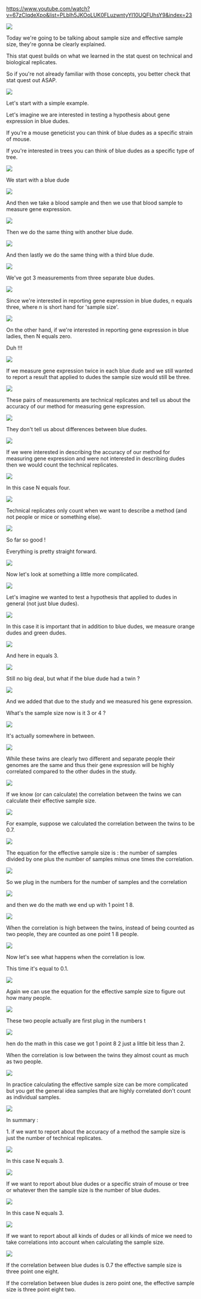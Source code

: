 <https://www.youtube.com/watch?v=67zCIqdeXpo&list=PLblh5JKOoLUK0FLuzwntyYI10UQFUhsY9&index=23>

![](media/STATQUEST-22-STATISTICS_FUNDAMENTALS-SAMPLE_SIZE_EFFECTVE_SAMPLE_SIZE/image1.png)

Today we\'re going to be talking about sample size and effective sample
size, they\'re gonna be clearly explained.

This stat quest builds on what we learned in the stat quest on technical
and biological replicates.

So if you\'re not already familiar with those concepts, you better check
that stat quest out ASAP.

![](media/STATQUEST-22-STATISTICS_FUNDAMENTALS-SAMPLE_SIZE_EFFECTVE_SAMPLE_SIZE/image2.png)

Let\'s start with a simple example.

Let\'s imagine we are interested in testing a hypothesis about gene
expression in blue dudes.

If you\'re a mouse geneticist you can think of blue dudes as a specific
strain of mouse.

If you\'re interested in trees you can think of blue dudes as a specific
type of tree.

![](media/STATQUEST-22-STATISTICS_FUNDAMENTALS-SAMPLE_SIZE_EFFECTVE_SAMPLE_SIZE/image3.png)

We start with a blue dude

![](media/STATQUEST-22-STATISTICS_FUNDAMENTALS-SAMPLE_SIZE_EFFECTVE_SAMPLE_SIZE/image4.png)

And then we take a blood sample and then we use that blood sample to
measure gene expression.

![](media/STATQUEST-22-STATISTICS_FUNDAMENTALS-SAMPLE_SIZE_EFFECTVE_SAMPLE_SIZE/image5.png)

Then we do the same thing with another blue dude.

![](media/STATQUEST-22-STATISTICS_FUNDAMENTALS-SAMPLE_SIZE_EFFECTVE_SAMPLE_SIZE/image6.png)

And then lastly we do the same thing with a third blue dude.

![](media/STATQUEST-22-STATISTICS_FUNDAMENTALS-SAMPLE_SIZE_EFFECTVE_SAMPLE_SIZE/image7.png)

We\'ve got 3 measurements from three separate blue dudes.

![](media/STATQUEST-22-STATISTICS_FUNDAMENTALS-SAMPLE_SIZE_EFFECTVE_SAMPLE_SIZE/image8.png)

Since we\'re interested in reporting gene expression in blue dudes, n
equals three, where n is short hand for 'sample size'.

![](media/STATQUEST-22-STATISTICS_FUNDAMENTALS-SAMPLE_SIZE_EFFECTVE_SAMPLE_SIZE/image9.png)

On the other hand, if we\'re interested in reporting gene expression in
blue ladies, then N equals zero.

Duh !!!

![](media/STATQUEST-22-STATISTICS_FUNDAMENTALS-SAMPLE_SIZE_EFFECTVE_SAMPLE_SIZE/image10.png)

If we measure gene expression twice in each blue dude and we still
wanted to report a result that applied to dudes the sample size would
still be three.

![](media/STATQUEST-22-STATISTICS_FUNDAMENTALS-SAMPLE_SIZE_EFFECTVE_SAMPLE_SIZE/image11.png)

These pairs of measurements are technical replicates and tell us about
the accuracy of our method for measuring gene expression.

![](media/STATQUEST-22-STATISTICS_FUNDAMENTALS-SAMPLE_SIZE_EFFECTVE_SAMPLE_SIZE/image12.png)

They don\'t tell us about differences between blue dudes.

![](media/STATQUEST-22-STATISTICS_FUNDAMENTALS-SAMPLE_SIZE_EFFECTVE_SAMPLE_SIZE/image13.png)

If we were interested in describing the accuracy of our method for
measuring gene expression and were not interested in describing dudes
then we would count the technical replicates.

![](media/STATQUEST-22-STATISTICS_FUNDAMENTALS-SAMPLE_SIZE_EFFECTVE_SAMPLE_SIZE/image14.png)

In this case N equals four.

![](media/STATQUEST-22-STATISTICS_FUNDAMENTALS-SAMPLE_SIZE_EFFECTVE_SAMPLE_SIZE/image15.png)

Technical replicates only count when we want to describe a method (and
not people or mice or something else).

![](media/STATQUEST-22-STATISTICS_FUNDAMENTALS-SAMPLE_SIZE_EFFECTVE_SAMPLE_SIZE/image16.png)

So far so good !

Everything is pretty straight forward.

![](media/STATQUEST-22-STATISTICS_FUNDAMENTALS-SAMPLE_SIZE_EFFECTVE_SAMPLE_SIZE/image17.png)

Now let\'s look at something a little more complicated.

![](media/STATQUEST-22-STATISTICS_FUNDAMENTALS-SAMPLE_SIZE_EFFECTVE_SAMPLE_SIZE/image18.png)

Let\'s imagine we wanted to test a hypothesis that applied to dudes in
general (not just blue dudes).

![](media/STATQUEST-22-STATISTICS_FUNDAMENTALS-SAMPLE_SIZE_EFFECTVE_SAMPLE_SIZE/image19.png)

In this case it is important that in addition to blue dudes, we measure
orange dudes and green dudes.

![](media/STATQUEST-22-STATISTICS_FUNDAMENTALS-SAMPLE_SIZE_EFFECTVE_SAMPLE_SIZE/image20.png)

And here in equals 3.

![](media/STATQUEST-22-STATISTICS_FUNDAMENTALS-SAMPLE_SIZE_EFFECTVE_SAMPLE_SIZE/image21.png)

Still no big deal, but what if the blue dude had a twin ?

![](media/STATQUEST-22-STATISTICS_FUNDAMENTALS-SAMPLE_SIZE_EFFECTVE_SAMPLE_SIZE/image22.png)

And we added that due to the study and we measured his gene expression.

What\'s the sample size now is it 3 or 4 ?

![](media/STATQUEST-22-STATISTICS_FUNDAMENTALS-SAMPLE_SIZE_EFFECTVE_SAMPLE_SIZE/image23.png)

It\'s actually somewhere in between.

![](media/STATQUEST-22-STATISTICS_FUNDAMENTALS-SAMPLE_SIZE_EFFECTVE_SAMPLE_SIZE/image24.png)

While these twins are clearly two different and separate people their
genomes are the same and thus their gene expression will be highly
correlated compared to the other dudes in the study.

![](media/STATQUEST-22-STATISTICS_FUNDAMENTALS-SAMPLE_SIZE_EFFECTVE_SAMPLE_SIZE/image25.png)

If we know (or can calculate) the correlation between the twins we can
calculate their effective sample size.

![](media/STATQUEST-22-STATISTICS_FUNDAMENTALS-SAMPLE_SIZE_EFFECTVE_SAMPLE_SIZE/image26.png)

For example, suppose we calculated the correlation between the twins to
be 0.7.

![](media/STATQUEST-22-STATISTICS_FUNDAMENTALS-SAMPLE_SIZE_EFFECTVE_SAMPLE_SIZE/image27.png)

The equation for the effective sample size is : the number of samples
divided by one plus the number of samples minus one times the
correlation.

![](media/STATQUEST-22-STATISTICS_FUNDAMENTALS-SAMPLE_SIZE_EFFECTVE_SAMPLE_SIZE/image28.png)

So we plug in the numbers for the number of samples and the correlation

![](media/STATQUEST-22-STATISTICS_FUNDAMENTALS-SAMPLE_SIZE_EFFECTVE_SAMPLE_SIZE/image29.png)

and then we do the math we end up with 1 point 1 8.

![](media/STATQUEST-22-STATISTICS_FUNDAMENTALS-SAMPLE_SIZE_EFFECTVE_SAMPLE_SIZE/image30.png)

When the correlation is high between the twins, instead of being counted
as two people, they are counted as one point 1 8 people.

![](media/STATQUEST-22-STATISTICS_FUNDAMENTALS-SAMPLE_SIZE_EFFECTVE_SAMPLE_SIZE/image31.png)

Now let\'s see what happens when the correlation is low.

This time it\'s equal to 0.1.

![](media/STATQUEST-22-STATISTICS_FUNDAMENTALS-SAMPLE_SIZE_EFFECTVE_SAMPLE_SIZE/image32.png)

Again we can use the equation for the effective sample size to figure
out how many people.

![](media/STATQUEST-22-STATISTICS_FUNDAMENTALS-SAMPLE_SIZE_EFFECTVE_SAMPLE_SIZE/image33.png)

These two people actually are first plug in the numbers t

![](media/STATQUEST-22-STATISTICS_FUNDAMENTALS-SAMPLE_SIZE_EFFECTVE_SAMPLE_SIZE/image34.png)

hen do the math in this case we got 1 point 8 2 just a little bit less
than 2.

When the correlation is low between the twins they almost count as much
as two people.

![](media/STATQUEST-22-STATISTICS_FUNDAMENTALS-SAMPLE_SIZE_EFFECTVE_SAMPLE_SIZE/image35.png)

In practice calculating the effective sample size can be more
complicated but you get the general idea samples that are highly
correlated don\'t count as individual samples.

![](media/STATQUEST-22-STATISTICS_FUNDAMENTALS-SAMPLE_SIZE_EFFECTVE_SAMPLE_SIZE/image36.png)

In summary :

1\. if we want to report about the accuracy of a method the sample size
is just the number of technical replicates.

![](media/STATQUEST-22-STATISTICS_FUNDAMENTALS-SAMPLE_SIZE_EFFECTVE_SAMPLE_SIZE/image37.png)

In this case N equals 3.

![](media/STATQUEST-22-STATISTICS_FUNDAMENTALS-SAMPLE_SIZE_EFFECTVE_SAMPLE_SIZE/image38.png)

If we want to report about blue dudes or a specific strain of mouse or
tree or whatever then the sample size is the number of blue dudes.

![](media/STATQUEST-22-STATISTICS_FUNDAMENTALS-SAMPLE_SIZE_EFFECTVE_SAMPLE_SIZE/image38.png)

In this case N equals 3.

![](media/STATQUEST-22-STATISTICS_FUNDAMENTALS-SAMPLE_SIZE_EFFECTVE_SAMPLE_SIZE/image39.png)

If we want to report about all kinds of dudes or all kinds of mice we
need to take correlations into account when calculating the sample size.

![](media/STATQUEST-22-STATISTICS_FUNDAMENTALS-SAMPLE_SIZE_EFFECTVE_SAMPLE_SIZE/image40.png)

If the correlation between blue dudes is 0.7 the effective sample size
is three point one eight.

If the correlation between blue dudes is zero point one, the effective
sample size is three point eight two.
